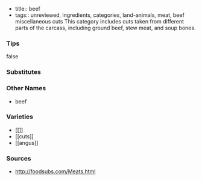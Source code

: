 - title:: beef
- tags:: unreviewed, ingredients, categories, land-animals, meat, beef
miscellaneous cuts This category includes cuts taken from different parts of the carcass, including ground beef, stew meat, and soup bones.

### Tips
false

### Substitutes


### Other Names

* beef

### Varieties

* [[]]
* [[cuts]]
* [[angus]]

### Sources
* http://foodsubs.com/Meats.html
